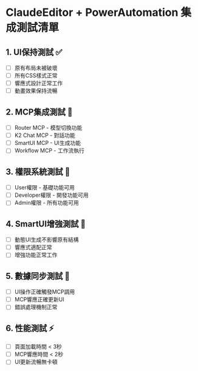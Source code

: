 
# ClaudeEditor + PowerAutomation 集成測試清單

## 1. UI保持測試 ✅
- [ ] 原有布局未被破壞
- [ ] 所有CSS樣式正常
- [ ] 響應式設計正常工作
- [ ] 動畫效果保持流暢

## 2. MCP集成測試 🔄
- [ ] Router MCP - 模型切換功能
- [ ] K2 Chat MCP - 對話功能
- [ ] SmartUI MCP - UI生成功能
- [ ] Workflow MCP - 工作流執行

## 3. 權限系統測試 🔐
- [ ] User權限 - 基礎功能可用
- [ ] Developer權限 - 開發功能可用
- [ ] Admin權限 - 所有功能可用

## 4. SmartUI增強測試 🎨
- [ ] 動態UI生成不影響原有結構
- [ ] 響應式適配正常
- [ ] 增強功能正常工作

## 5. 數據同步測試 🔄
- [ ] UI操作正確觸發MCP調用
- [ ] MCP響應正確更新UI
- [ ] 錯誤處理機制正常

## 6. 性能測試 ⚡
- [ ] 頁面加載時間 < 3秒
- [ ] MCP響應時間 < 2秒
- [ ] UI更新流暢無卡頓
